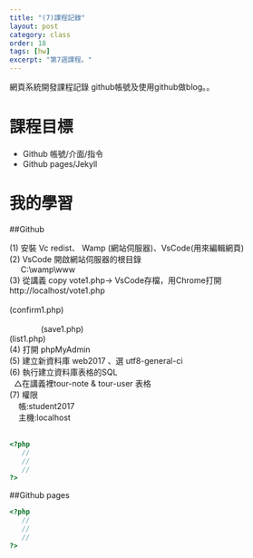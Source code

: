 ```yaml
---
title: "(7)課程記錄"
layout: post
category: class
order: 18
tags: [hw]
excerpt: "第7週課程。"
---
```

網頁系統開發課程記錄
github帳號及使用github做blog。。

# 課程目標
- Github 帳號/介面/指令
- Github pages/Jekyll

# 我的學習

##Github

(1) 安裝 Vc redist、 Wamp (網站伺服器)、VsCode(用來編輯網頁) <br>
(2) VsCode 開啟網站伺服器的根目錄 <br>
      C:\\wamp\\www <br>
(3) 從講義 copy vote1.php→ VsCode存檔，用Chrome打開  http://localhost/vote1.php <br>    
               (confirm1.php)  <br>   
               (save1.php)<br>
               (list1.php)<br>
(4) 打開 phpMyAdmin<br>
(5) 建立新資料庫 web2017 、選 utf8-general-ci <br>
(6) 執行建立資料庫表格的SQL<br>
   △在講義裡tour-note & tour-user 表格<br>
(7) 權限 <br>
     帳:student2017<br>
     主機:localhost<br>
      

```php
<?php
   //
   //
   //
?>
```
##Github pages

```php
<?php
   //
   //
   //
?>
```


[1]: https://github.com/        "GitHub"
[2]: https://pages.github.com/  "GitHub Pages"
[3]: https://jekyllrb.com/      "Jekyll"
[4]: http://markdown.tw         "Markdown文件"
[5]: http://dillinger.io/       "Dillinger"








